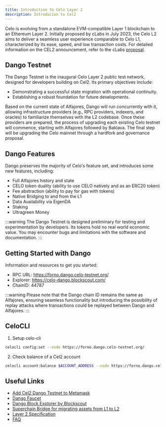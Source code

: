```yaml
---
title: Introduction to Celo Layer 2
description: Introducion to Cel2
---
```


Celo is evolving from a standalone EVM-compatible Layer 1 blockchain to an Ethereum Layer 2.
Initially proposed by cLabs in July 2023, the Celo L2 aims to deliver a seamless user experience
comparable to Celo L1, characterized by its ease, speed, and low transaction costs. For detailed
information on the CEL2 announcement, refer to the cLabs
[proposal](https://forum.celo.org/t/clabs-proposes-migrating-celo-to-an-ethereum-l2-leveraging-the-op-stack/7902).

## Dango Testnet

The Dango Testnet is the inaugural Celo Layer 2 public test network, designed for developers
building on Cel2. Its primary objectives include:

- Demonstrating a successful state migration with operational continuity.
- Establishing a robust foundation for future developments.

Based on the current state of Alfajores, Dango will run concurrently with it, allowing
infrastructure providers (e.g., RPC providers, indexers, and oracles) to familiarize themselves with
the L2 codebase. Once these providers are prepared, the process of upgrading each existing Celo
testnet will commence, starting with Alfajores followed by Baklava. The final step will be upgrading
the Celo mainnet through a hardfork and governance proposal.

## Dango Features

Dango preserves the majority of Celo's feature set, and introduces some new features, including:

- Full Alfajores history and state
- CELO token duality (ability to use CELO natively and as an ERC20 token)
- Fee abstraction (ability to pay for gas with tokens)
- Native Bridging to and from the L1
- Data Availability via EigenDA
- Staking
- Ultragreen Money

:::warning
The Dango Testnet is designed preliminary for testing and experimentation by developers. Its tokens hold no real world economic value. You may encounter bugs and limitations with the software and documentation.
:::

## Getting Started with Dango

Information and resources to get you started:

- RPC URL: https://forno.dango.celo-testnet.org/
- Explorer: https://celo-dango.blockscout.com/
- ChainID: 44787

:::warning
Please note that the Dango chain ID remains the same as Alfajores, ensuring seamless functionality but introducing the possibility of replay attacks where transactions could be replayed between Dango and Alfajores.
:::

## CeloCLI

1. Setup celo-cli

```bash
celocli config:set --node https://forno.dango.celo-testnet.org/
```

2. Check balance of a Cel2 account

```bash
celocli account:balance $ACCOUNT_ADDRESS --node https://forno.dango.celo-testnet.org/
```

## Useful Links

- [Add Cel2 Dango Testnet to Metamask](/docs/cel2/add-cel2-testnet-to-metamask.md)
- [Dango Faucet](https://faucet.celo.org/dango)
- [Dango Block Explorer by Blockscout](https://celo-dango.blockscout.com/)
- [Superchain Bridge for migrating assets from L1 to L2](https://testnets.superbridge.app/)
- [Layer 2 Specification](https://specs.celo.org/root.html)
- [FAQ](https://docs.celo.org/cel2/faq)
